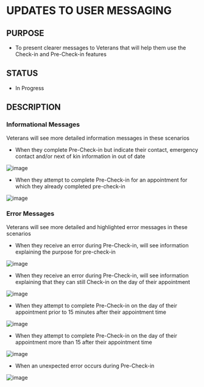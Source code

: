 # UPDATES TO USER MESSAGING

## PURPOSE

- To present clearer messages to Veterans that will help them use the Check-in and Pre-Check-in features

## STATUS

- In Progress

## DESCRIPTION

### Informational Messages

Veterans will see more detailed information messages in these scenarios

- When they complete Pre-Check-in but indicate their contact, emergency contact and/or next of kin information in out of date

![image](https://user-images.githubusercontent.com/86678742/168902651-8a9c1deb-b641-41cd-a38b-b5f00a4163f8.png)

- When they attempt to complete Pre-Check-in for an appointment for which they already completed pre-check-in

![image](https://user-images.githubusercontent.com/86678742/168903389-91e19cd1-188b-4abd-9d53-5705e5b0e152.png)


### Error Messages

Veterans will see more detailed and highlighted error messages in these scenarios

- When they receive an error during Pre-Check-in, will see information explaining the purpose for pre-check-in

![image](https://user-images.githubusercontent.com/86678742/168909335-73192e05-bdc6-4ebb-8748-91c871c4c4ea.png)

- When they receive an error during Pre-Check-in, will see information explaining that they can still Check-in on the day of their appointment

![image](https://user-images.githubusercontent.com/86678742/168909495-9d716687-7c38-4077-9120-01da45b2804a.png)

- When they attempt to complete Pre-Check-in on the day of their appointment prior to 15 minutes after their appointment time

![image](https://user-images.githubusercontent.com/86678742/168904484-531fd5be-fb0e-4c34-862f-e0c8756fdda1.png)

- When they attempt to complete Pre-Check-in on the day of their appointment more than 15 after their appointment time

![image](https://user-images.githubusercontent.com/86678742/168908923-eb6d8b06-59b2-460e-a17e-e22bfaff04b7.png)      

- When an unexpected error occurs during Pre-Check-in

![image](https://user-images.githubusercontent.com/86678742/168903559-525c43dd-fb86-408a-b447-56dccc067b19.png)
    



    





